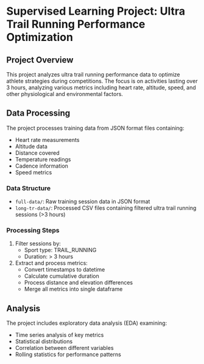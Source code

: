 # Supervised Learning Project: Ultra Trail Running Performance Optimization

## Project Overview
This project analyzes ultra trail running performance data to optimize athlete strategies during competitions. The focus is on activities lasting over 3 hours, analyzing various metrics including heart rate, altitude, speed, and other physiological and environmental factors.

## Data Processing
The project processes training data from JSON format files containing:
- Heart rate measurements
- Altitude data
- Distance covered
- Temperature readings
- Cadence information 
- Speed metrics

### Data Structure
- `full-data/`: Raw training session data in JSON format
- `long-tr-data/`: Processed CSV files containing filtered ultra trail running sessions (>3 hours)

### Processing Steps
1. Filter sessions by:
   - Sport type: TRAIL_RUNNING
   - Duration: > 3 hours
2. Extract and process metrics:
   - Convert timestamps to datetime
   - Calculate cumulative duration
   - Process distance and elevation differences
   - Merge all metrics into single dataframe

## Analysis
The project includes exploratory data analysis (EDA) examining:
- Time series analysis of key metrics
- Statistical distributions
- Correlation between different variables
- Rolling statistics for performance patterns

